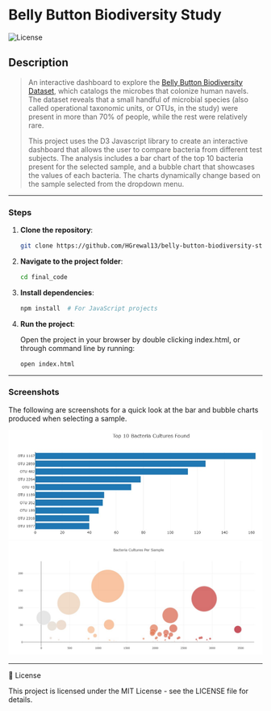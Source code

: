 # Belly Button Biodiversity Study

![License](https://img.shields.io/badge/license-MIT-blue)

Description
---
> An interactive dashboard to explore the <a href="https://robdunnlab.com/projects/belly-button-biodiversity/" target="_blank">Belly Button Biodiversity Dataset</a>, which catalogs the microbes that colonize human navels. The dataset reveals that a small handful of microbial species (also called operational taxonomic units, or OTUs, in the study) were present in more than 70% of people, while the rest were relatively rare.
>
> This project uses the D3 Javascript library to create an interactive dashboard that allows the user to compare bacteria from different test subjects. The analysis includes a bar chart of the top 10 bacteria present for the selected sample, and a bubble chart that showcases the values of each bacteria. The charts dynamically change based on the sample selected from the dropdown menu.
---

### Steps

1. **Clone the repository**:

    ```bash
    git clone https://github.com/HGrewal13/belly-button-biodiversity-study.git
    ```

2. **Navigate to the project folder**:

    ```bash
    cd final_code
    ```

3. **Install dependencies**:

    ```bash
    npm install  # For JavaScript projects
    ```

4. **Run the project**:

    Open the project in your browser by double clicking index.html, or through command line by running:
   
    ```bash
    open index.html
    ```

---

### Screenshots

The following are screenshots for a quick look at the bar and bubble charts produced when selecting a sample.

<img src="https://github.com/HGrewal13/belly-button-biodiversity-study/blob/main/final_code/images/bacteria-bar-chart.jpg">
<br>
<img src="https://github.com/HGrewal13/belly-button-biodiversity-study/blob/main/final_code/images/bacteria-bubble-chart.jpg">

---

📝 License

This project is licensed under the MIT License - see the LICENSE file for details.

